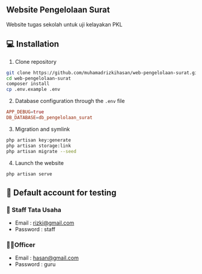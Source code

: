 <h2>Website Pengelolaan Surat</h2>

Website tugas sekolah untuk uji kelayakan PKL 

<!-- <h2>🧐 Fitur apa saja yang ada di website blog ini</h2>
-   [Dashboard Bootstrap Template](https://getbootstrap.com/docs/5.0/examples/dashboard/)
    -   Dashboard UI
    -   Dark and light mode
-   Landing Page
    -   Homepage
    -   About
    -   Confession
    -   Comment
    -   Confession's category
-   Authentication
    -   Registration
    -   Login
-   Authorization
    -   Admin
        -   Mengelola user
        -   Mengelola kategori
        -   Mengelola informasi website 
    -   Guest
        -   Membuat blog
-   Cari data user
    -   Judul blog
    -   Blog berdasarkan kategori
 -->
<h2 id="installation">💻 Installation</h2>

1. Clone repository

```bash
git clone https://github.com/muhamadrizkihasan/web-pengelolaan-surat.git
cd web-pengelolaan-surat
composer install
cp .env.example .env
```

2. Database configuration through the `.env` file

```conf
APP_DEBUG=true
DB_DATABASE=db_pengelolaan_surat
```

3. Migration and symlink

```bash
php artisan key:generate
php artisan storage:link
php artisan migrate --seed
```

4. Launch the website

```bash
php artisan serve
```

<h2 id="testing-account">👤 Default account for testing</h2>

### 🧖 Staff Tata Usaha

-   Email : rizki@gmail.com
-   Password : staff

### 👨‍🏫Officer

-   Email : hasan@gmail.com
-   Password : guru